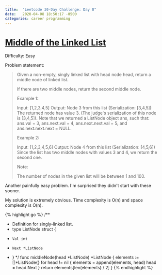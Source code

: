 ```yaml
---
title:  "Leetcode 30-Day Challenge: Day 8"
date:   2020-04-08 18:50:17 -0500
categories: career programming
---
```

# [Middle of the Linked List](https://leetcode.com/problems/middle-of-the-linked-list/)

Difficulty: Easy

Problem statement:

> Given a non-empty, singly linked list with head node head, return a middle node of linked list.
> 
> If there are two middle nodes, return the second middle node.
> 
>  
> 
> Example 1:
> 
> Input: [1,2,3,4,5]
> Output: Node 3 from this list (Serialization: [3,4,5])
> The returned node has value 3.  (The judge's serialization of this node is [3,4,5]).
> Note that we returned a ListNode object ans, such that:
> ans.val = 3, ans.next.val = 4, ans.next.next.val = 5, and ans.next.next.next = NULL.
> 
> Example 2:
> 
> Input: [1,2,3,4,5,6]
> Output: Node 4 from this list (Serialization: [4,5,6])
> Since the list has two middle nodes with values 3 and 4, we return the second one.
>  
> 
> Note:
> 
> The number of nodes in the given list will be between 1 and 100. 

Another painfully easy problem.  I'm surprised they didn't start with these sooner.

My solution is extremely obvious.  Time complexity is O(n) and space complexity is O(n).

{% highlight go %}
/**
 * Definition for singly-linked list.
 * type ListNode struct {
 *     Val int
 *     Next *ListNode
 * }
 */
func middleNode(head *ListNode) *ListNode {
    elements := []*ListNode{}
    for head != nil {
        elements = append(elements, head)
        head = head.Next
    }
    return elements[len(elements) / 2]
}
{% endhighlight %}
